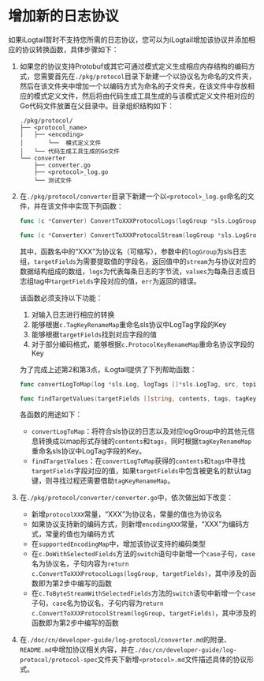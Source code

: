 # 增加新的日志协议

如果iLogtail暂时不支持您所需的日志协议，您可以为iLogtail增加该协议并添加相应的协议转换函数，具体步骤如下：

1. 如果您的协议支持Protobuf或其它可通过模式定义生成相应内存结构的编码方式，您需要首先在`./pkg/protocol`目录下新建一个以协议名为命名的文件夹，然后在该文件夹中增加一个以编码方式为命名的子文件夹，在该文件中存放相应的模式定义文件，然后将由代码生成工具生成的与该模式定义文件相对应的Go代码文件放置在父目录中。目录组织结构如下：

    ```plain
    ./pkg/protocol/
    ├── <protocol_name>
    │   ├── <encoding>
    │       └──  模式定义文件
    │   └── 代码生成工具生成的Go文件
    └── converter
        ├── converter.go
        ├── <protocol>_log.go
        └── 测试文件
    ```

2. 在`./pkg/protocol/converter`目录下新建一个以`<protocol>_log.go`命名的文件，并在该文件中实现下列函数：

    ```Go
    func (c *Converter) ConvertToXXXProtocolLogs(logGroup *sls.LogGroup, targetFields []string) (logs interface{}, values [][]string, err error)

    func (c *Converter) ConvertToXXXProtocolStream(logGroup *sls.LogGroup, targetFields []string) (stream [][]byte, values [][]string, err error)
    ```

    其中，函数名中的“XXX”为协议名（可缩写），参数中的`logGroup`为sls日志组，`targetFields`为需要提取值的字段名，返回值中的`stream`为与协议对应的数据结构组成的数组，`logs`为代表每条日志的字节流，`values`为每条日志或日志组tag中`targetFields`字段对应的值，`err`为返回的错误。

    该函数必须支持以下功能：
    1. 对输入日志进行相应的转换
    2. 能够根据`c.TagKeyRenameMap`重命名sls协议中LogTag字段的Key
    3. 能够根据`targetFields`找到对应字段的值
    4. 对于部分编码格式，能够根据`c.ProtocolKeyRenameMap`重命名协议字段的Key

    为了完成上述第2和第3点，iLogtail提供了下列帮助函数：

    ```Go
    func convertLogToMap(log *sls.Log, logTags []*sls.LogTag, src, topic string, tagKeyRenameMap map[string]string) (contents map[string]string, tags map[string]string)

    func findTargetValues(targetFields []string, contents, tags, tagKeyRenameMap map[string]string) (values []string, err error)
    ```

    各函数的用途如下：
    - `convertLogToMap`：将符合sls协议的日志以及对应logGroup中的其他元信息转换成以map形式存储的`contents`和`tags`，同时根据`tagKeyRenameMap`重命名sls协议中LogTag字段的Key。
    - `findTargetValues`：在`convertLogToMap`获得的`contents`和`tags`中寻找`targetFields`字段对应的值，如果`targetFields`中包含被更名的默认tag键，则寻找过程还需要借助`tagKeyRenameMap`。

3. 在`./pkg/protocol/converter/converter.go`中，依次做出如下改变：

    - 新增`protocolXXX`常量，“XXX”为协议名，常量的值也为协议名
    - 如果协议支持新的编码方式，则新增`encodingXXX`常量，“XXX”为编码方式，常量的值也为编码方式
    - 在`supportedEncodingMap`中，增加该协议支持的编码类型
    - 在`c.DoWithSelectedFields`方法的`switch`语句中新增一个`case`子句，`case`名为协议名，子句内容为`return c.ConvertToXXXProtocolLogs(logGroup, targetFields)`，其中涉及的函数即为第2步中编写的函数
    - 在`c.ToByteStreamWithSelectedFields`方法的`switch`语句中新增一个`case`子句，`case`名为协议名，子句内容为`return c.ConvertToXXXProtocolStream(logGroup, targetFields)`，其中涉及的函数即为第2步中编写的函数

4. 在`./doc/cn/developer-guide/log-protocol/converter.md`的附录、`README.md`中增加协议相关内容，并在`./doc/cn/developer-guide/log-protocol/protocol-spec`文件夹下新增`<protocol>.md`文件描述具体的协议形式。
